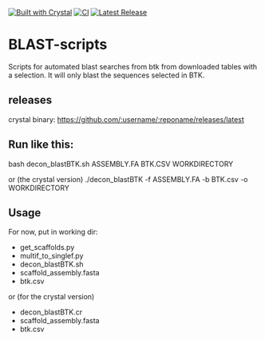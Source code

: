 [![Built with Crystal](https://img.shields.io/badge/built%20with-crystal-000000.svg?style=flat-square)](https://crystal-lang.org/)
[![CI](https://github.com/Aquatic-Symbiosis-Genomics-Project/BLAST-scripts/actions/workflows/ci.yml/badge.svg)](https://github.com/Aquatic-Symbiosis-Genomics-Project/BLAST-scripts/actions?query=workflow%3ACI)
[![Latest Release](https://github.com/Aquatic-Symbiosis-Genomics-Project/BLAST-scripts/actions/workflows/releases.yml/badge.svg)](https://github.com/Aquatic-Symbiosis-Genomics-Project/BLAST-scripts/actions/workflows/releases.yml)
# BLAST-scripts
Scripts for automated blast searches from btk from downloaded tables with a selection. It will only blast the sequences selected in BTK.

## releases
crystal binary: https://github.com/:username/:reponame/releases/latest

## Run like this: 
bash decon_blastBTK.sh ASSEMBLY.FA BTK.CSV WORKDIRECTORY

or (the crystal version)
./decon_blastBTK -f ASSEMBLY.FA -b BTK.csv -o WORKDIRECTORY

## Usage 
For now, put in working dir:
- get_scaffolds.py
- multif_to_singlef.py
- decon_blastBTK.sh
- scaffold_assembly.fasta
- btk.csv

or (for the crystal version)
- decon_blastBTK.cr
- scaffold_assembly.fasta
- btk.csv

